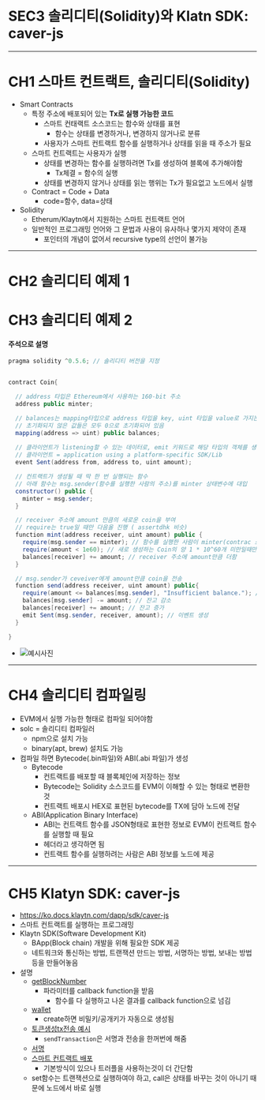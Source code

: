 # SEC3 솔리디티(Solidity)와 Klatn SDK: caver-js

---

# CH1 스마트 컨트랙트, 솔리디티(Solidity)
- Smart Contracts
  - 특정 주소에 배포되어 있는 **Tx로 실행 가능한 코드**
    - 스마트 컨태랙트 소스코드는 함수와 상태를 표현
      - 함수는 상태를 변경하거나, 변경하지 않거나로 분류
    - 사용자가 스마트 컨트랙트 함수를 실행하거나 상태를 읽을 때 주소가 필요
  - 스마트 컨트랙트는 사용자가 실행
    - 상태를 변경하는 함수를 실행하려면 Tx를 생성하여 블록에 추가해야함
      - Tx체결 = 함수의 실행
    - 상태를 변경하지 않거나 상태를 읽는 행위는 Tx가 필요없고 노드에서 실행
  - Contract = Code + Data
    - code=함수, data=상태
- Solidity
  - Etherum/Klaytn에서 지원하는 스마트 컨트랙트 언어
  - 일반적인 프로그래밍 언어와 그 문법과 사용이 유사하나 몇가지 제약이 존재
    - 포인터의 개념이 없어서 recursive type의 선언이 불가능

---

# CH2 솔리디티 예제 1
# CH3 솔리디티 예제 2
#### 주석으로 설명
```java
pragma solidity ^0.5.6; // 솔리디티 버전을 지정


contract Coin{

  // address 타입은 Ethereum에서 사용하는 160-bit 주소
  address public minter;

  // balances는 mapping타입으로 address 타입을 key, uint 타입을 value로 가지는 key-value 매핑
  // 초기화되지 않은 값들은 모두 0으로 초기화되어 있음
  mapping(address => uint) public balances;
  
  // 클라이언트가 listening할 수 있는 데이터로, emit 키워드로 해당 타입의 객체를 생성하여 클라이언트에게 정보를 전달
  // 클라이언트 = application using a platform-specific SDK/Lib
  event Sent(address from, address to, uint amount);

  // 컨트랙트가 생성될 때 딱 한 번 실행되는 함수
  // 아래 함수는 msg.sender(함수를 실행한 사람의 주소)를 minter 상태변수에 대입
  constructor() public {
    minter = msg.sender;
  }

  // receiver 주소에 amount 만큼의 새로운 coin을 부여
  // require는 true일 때만 다음올 진행 ( assertdhk 비슷)
  function mint(address receiver, uint amount) public {
    require(msg.sender == minter); // 함수를 실행한 사람이 minter(contrac 소유자)일때만 진행, 
    require(amount < 1e60); // 새로 생성하는 Coin의 양 1 * 10^60개 미만일때만 진행
    balances[receiver] += amount; // receiver 주소에 amount만큼 더함
  }

  // msg.sender가 ceveiver에게 amount만큼 coin을 전송
  function send(address receiver, uint amount) public{
    require(amount <= balances[msg.sender], "Insufficient balance."); // sender의 잔고 체크 후 부족하면 에러 발생
    balances[msg.sender] -= amount; // 잔고 감소
    balances[receiver] += amount; // 잔고 증가
    emit Sent(msg.sender, receiver, amount); // 이벤트 생성
  }

}
```

- ![예시사진](https://www.researchgate.net/publication/342580319/figure/fig1/AS:908304075206658@1593567975522/EtherBank-an-example-smart-contract-written-in-Solidity.png)

---

# CH4 솔리디티 컴파일링
- EVM에서 실행 가능한 형태로 컴파일 되어야함
- solc = 솔리디티 컴파일러
  - npm으로 설치 가능
  - binary(apt, brew) 설치도 가능
- 컴파일 하면 Bytecode(.bin파일)와 ABI(.abi 파일)가 생성
  - Bytecode
    - 컨트랙트를 배포할 때 블록체인에 저장하는 정보
    - Bytecode는 Solidity 소스코드를 EVM이 이해할 수 있는 형태로 변환한 것
    - 컨트랙트 배포시 HEX로 표현된 bytecode를 TX에 담아 노드에 전달
  - ABI(Application Binary Interface)
    - ABI는 컨트랙트 함수를 JSON형태로 표현한 정보로 EVM이 컨트랙트 함수를 실행할 때 필요
    - 헤더라고 생각하면 됨
    - 컨트랙트 함수를 실행하려는 사람은 ABI 정보를 노드에 제공
  
---

# CH5 Klatyn SDK: caver-js
- https://ko.docs.klaytn.com/dapp/sdk/caver-js
- 스마트 컨트랙트를 실행하는 프로그래밍
- Klaytn SDK(Software Development Kit)
  - BApp(Block chain) 개발을 위해 필요한 SDK 제공
  - 네트워크와 통신하는 방법, 트랜잭션 만드는 방법, 서명하는 방법, 보내는 방법 등을 만들어놓음
- 설명
  - [getBlockNumber](https://ko.docs.klaytn.com/dapp/sdk/caver-js/api-references/caver.rpc/klay#caver-rpc-klay-getblocknumber)
    - 파라미터를 callback function을 받음
      - 함수를 다 실행하고 나온 결과를 callback function으로 넘김
  - [wallet](https://ko.docs.klaytn.com/dapp/sdk/caver-js/api-references/caver.wallet)
    - create하면 비밀키/공개키가 자동으로 생성됨
  - [토큰생성tx전송 예시](https://docs.kaikas.io/01_getting_started/03_sending_transactions)
    - `sendTransaction`은 서명과 전송을 한꺼번에 해줌
  - [서명](https://ko.docs.klaytn.com/dapp/sdk/caver-js/v1.4.1/api-references/caver.klay.accounts#signtransaction)
  - [스마트 컨트랙트 배포](https://ko.docs.klaytn.com/getting-started/quick-start/deploy-a-smart-contract#deploying-a-smart-contract-using-truffle)
    - 기본방식이 있으나 트러플을 사용하는것이 더 간단함
  - set함수는 트랜잭션으로 실행하여야 하고, call은 상태를 바꾸는 것이 아니기 때문에 노드에서 바로 실행